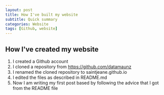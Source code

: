```yaml
---
layout: post
title: How I've built my website
subtitle: Quick summary
categories: Website
tags: [Github, website]
---
```


## How I've created my website

1. I created a Github account
2. I cloned a repository from https://github.com/datamaunz
3. I renamed the cloned repository to saintjeane.github.io
4. I edited the files as described in README.md
5. Now I am writing my first post based by following the advice that I got from the README file
